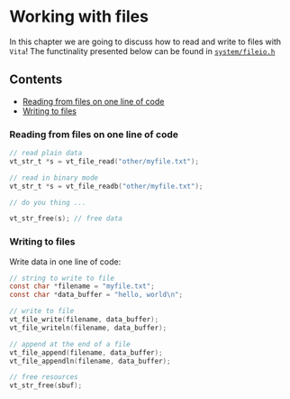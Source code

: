 # Working with files
In this chapter we are going to discuss how to read and write to files with `Vita`! The functinality presented below can be found in [`system/fileio.h`](../../inc/vita/system/fileio.h)

## Contents
* [Reading from files on one line of code](page3.md#reading-from-files-on-one-line-of-code)
* [Writing to files](page3.md#writing-to-files)

### Reading from files on one line of code
```c
// read plain data
vt_str_t *s = vt_file_read("other/myfile.txt");

// read in binary mode
vt_str_t *s = vt_file_readb("other/myfile.txt");

// do you thing ...

vt_str_free(s); // free data
```

### Writing to files
Write data in one line of code:
```c
// string to write to file
const char *filename = "myfile.txt";
const char *data_buffer = "hello, world\n";

// write to file
vt_file_write(filename, data_buffer);
vt_file_writeln(filename, data_buffer);

// append at the end of a file
vt_file_append(filename, data_buffer);
vt_file_appendln(filename, data_buffer);

// free resources
vt_str_free(sbuf);
```
